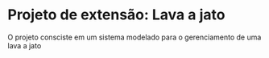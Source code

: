 # Projeto de extensão: Lava a jato

O projeto consciste em um sistema modelado para o gerenciamento de uma lava a jato
